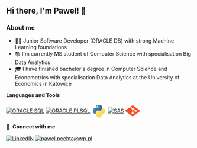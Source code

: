 ## Hi there, I'm Paweł! 👋

### About me
- 👨‍💻 Junior Software Developer (ORACLE DB) with strong Machine Learning foundations 
- 📚 I'm currently MS student of  Computer Science with specialisation Big Data Analytics
- 🎓 I have finished bachelor's degree in 
Computer Science and Econometrics with specialisation Data Analytics at the University of Economics in Katowice


**Languages and Tools**
<p align="left">


<a href="https://www.oracle.com/pl/database/technologies/appdev/sql.html" target="blank"><img align="center" src="https://www.oracle.com/a/ocom/img/sql.svg" alt="ORACLE SQL" height="50" width="50" /></a>
<a href="https://www.oracle.com/pl/database/technologies/appdev/plsql.html" target="blank"><img align="center" src="https://www.oracle.com/a/ocom/img/pl-sql.svg" alt="ORACLE PLSQL" height="50" width="50" /></a>
<a href="https://www.python.org" target="blank"><img align="center" src="https://raw.githubusercontent.com/devicons/devicon/master/icons/python/python-original.svg" alt="Python" height="40" width="40" /></a>
<a href="https://www.sas.com/" target="blank"><img align="center" src="https://upload.wikimedia.org/wikipedia/commons/thumb/1/10/SAS_logo_horiz.svg/2560px-SAS_logo_horiz.svg.png" alt="SAS" height="30" width="70" /></a>
<a href="https://git-scm.com//" target="blank"><img align="center" src="https://raw.githubusercontent.com/devicons/devicon/2ae2a900d2f041da66e950e4d48052658d850630/icons/git/git-original.svg" alt="GIT" height="30" width="40" /></a>



🔗 &nbsp;**Connect with me**
<p align="left">


<a href="https://linkedin.com/in/pawel-pechta" target="blank"><img align="center" src="https://camo.githubusercontent.com/28bbd2596707954793abeff9eb24d343c1c78b7bf184b90294b4b190c6097a65/68747470733a2f2f63646e2e6a7364656c6976722e6e65742f6e706d2f73696d706c652d69636f6e7340332e302e312f69636f6e732f6c696e6b6564696e2e737667" alt="LinkedIN" height="30" width="40" /></a>
<a href="mailto:pawel.pechta@wp.pl" target="blank"><img align="center" src="https://cdn-icons-png.flaticon.com/512/725/725643.png" alt="pawel.pechta@wp.pl" height="40" width="40" /></a>